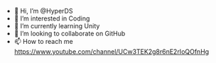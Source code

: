 - 👋 Hi, I’m @HyperDS
- 👀 I’m interested in Coding
- 🌱 I’m currently learning Unity
- 💞️ I’m looking to collaborate on GitHub
- 📫 How to reach me https://www.youtube.com/channel/UCw3TEK2g8r6nE2rIoQOfnHg
